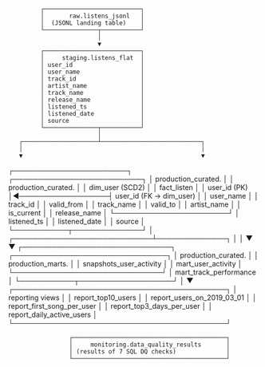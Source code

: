              ┌───────────────────────────┐
             │       raw.listens_jsonl   │
             │  (JSONL landing table)    │
             └───────────────┬───────────┘
                             │
                             ▼
             ┌───────────────────────────┐
             │     staging.listens_flat  │
             │ user_id                   │
             │ user_name                 │
             │ track_id                  │
             │ artist_name               │
             │ track_name                │
             │ release_name              │
             │ listened_ts               │
             │ listened_date             │
             │ source                    │
             └───────────────┬───────────┘
                             │
       ┌─────────────────────┴────────────────────────────┐
       │                                                  │
       ▼                                                  ▼
┌───────────────────────┐                   ┌──────────────────────────┐
│ production_curated.   │                   │ production_curated.      │
│      dim_user (SCD2)  │                   │      fact_listen         │
│ user_id (PK)          │◄──────────────────┤ user_id (FK → dim_user) │
│ user_name             │                   │ track_id                 │
│ valid_from            │                   │ track_name               │
│ valid_to              │                   │ artist_name              │
│ is_current            │                   │ release_name             │
└───────────────────────┘                   │ listened_ts              │
                                            │ listened_date            │
                                            │ source                   │
                                            └───────────┬──────────────┘
                                                        │
                           ┌────────────────────────────┴──────────────┐
                           │                                           │
                           ▼                                           ▼
        ┌──────────────────────────────┐               ┌───────────────────────────────┐
        │ production_curated.          │               │ production_marts.             │
        │ snapshots_user_activity      │               │ mart_user_activity            │
        └──────────────────────────────┘               │ mart_track_performance        │
                                                       └───────────┬───────────────────┘
                                                                   │
                                                                   ▼
                                            ┌───────────────────────────────────────────┐
                                            │             reporting views               │
                                            │ report_top10_users                        │
                                            │ report_users_on_2019_03_01                │
                                            │ report_first_song_per_user                │
                                            │ report_top3_days_per_user                 │
                                            │ report_daily_active_users                 │
                                            └───────────────────────────────────────────┘

                     ┌───────────────────────────────────────────┐
                     │     monitoring.data_quality_results       │
                     │ (results of 7 SQL DQ checks)              │
                     └───────────────────────────────────────────┘
